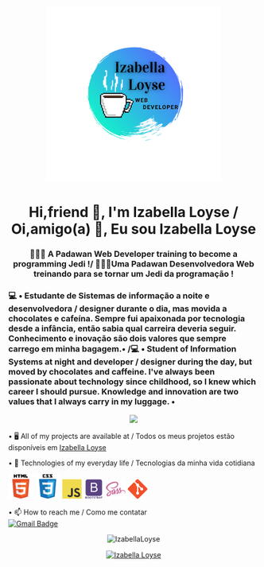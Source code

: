 
<h1 align="center">
<img src="https://github.com/IzabellaLoyse/IzabellaLoyse/blob/master/IL.png?raw=true"height="350">
</h1> 



<h1 align="center">Hi,friend 🤩, I'm Izabella Loyse / Oi,amigo(a) 🤩, Eu sou Izabella Loyse</h1>

<h3 align="center"> 👩🏼‍💻 A Padawan Web Developer  training to become a programming Jedi !/ 👩🏼‍💻Uma Padawan Desenvolvedora Web treinando para se tornar um Jedi da programação !</h3>

<h3> 💻 • Estudante de Sistemas de informação a noite e desenvolvedora / designer durante o dia, mas movida a chocolates e cafeína. Sempre fui apaixonada por tecnologia desde a infância, então sabia qual carreira deveria seguir.
Conhecimento e inovação são dois valores que sempre carrego em minha bagagem.• /💻 • Student of Information Systems at night and developer / designer during the day, but moved by chocolates and caffeine. I've always been passionate about technology since childhood, so I knew which career I should pursue.
Knowledge and innovation are two values that I always carry in my luggage. • </h3>

<p align="center">
<img src="https://img.shields.io/static/v1?label=Dev&message=IzabellaLoyse&color=13f3cb&style=for-the-badge&logo=github">
</p>



  • 🖥  All of my projects are available at / Todos os meus projetos estão disponíveis em  [Izabella Loyse](https://github.com/IzabellaLoyse)

• 📌 Technologies of my everyday life / Tecnologias da minha vida cotidiana 
<p align="left">
<img src="https://raw.githubusercontent.com/IzabellaLoyse/IzabellaLoyse/7a5a4c8801cc7712a7855a429ad45fafb11abbad/html.svg" alt="HTML" width="50" height="50">
<img src="https://raw.githubusercontent.com/IzabellaLoyse/IzabellaLoyse/7a5a4c8801cc7712a7855a429ad45fafb11abbad/css.svg" alt="CSS" width="50" height="50">
<img src="https://raw.githubusercontent.com/IzabellaLoyse/IzabellaLoyse/7a5a4c8801cc7712a7855a429ad45fafb11abbad/js.svg" alt="JavaScript" width="40" height="40">
<img src="https://raw.githubusercontent.com/IzabellaLoyse/IzabellaLoyse/7a5a4c8801cc7712a7855a429ad45fafb11abbad/bootstrap.svg" alt="Bootstrap" width="40" height="40">
<img src="https://raw.githubusercontent.com/IzabellaLoyse/IzabellaLoyse/7a5a4c8801cc7712a7855a429ad45fafb11abbad/sass.svg" alt="Sass" width="40" height="40">
<img src="https://raw.githubusercontent.com/IzabellaLoyse/IzabellaLoyse/7a5a4c8801cc7712a7855a429ad45fafb11abbad/git.svg" alt="Git" width="40" height="40">

</p>

• 📫 How to reach me / Como me contatar  
  [![Gmail Badge](https://img.shields.io/badge/-izabellaloyse13@gmail.com-c14438?style=flat-square&logo=Gmail&logoColor=white&link=mailto:izabellaloyse13@gmail.com)](mailto:izabellaloyse13@gmail.com)



<p align="center"> <img src="https://github-readme-stats.vercel.app/api?username=IzabellaLoyse&show_icons=true" alt="IzabellaLoyse" /> </p>

<p align="center">
<a href="https://www.linkedin.com/in/izabella-loyse-candido/" target="blank"><img align="center" src="https://cdn.jsdelivr.net/npm/simple-icons@3.0.1/icons/linkedin.svg" alt="Izabella Loyse" height="40" width="40" />
</a>
</p>

